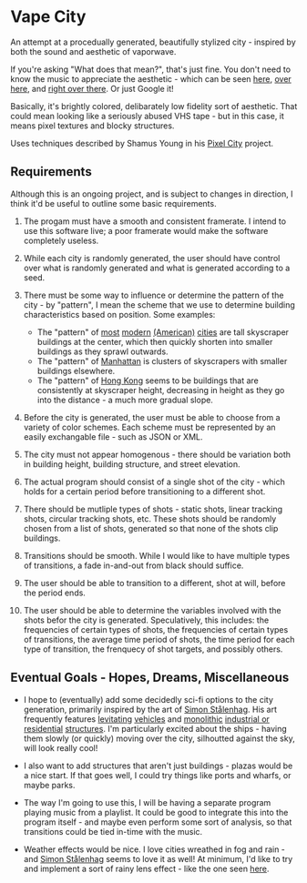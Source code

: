 # Vape City
An attempt at a procedually generated, beautifully stylized city - inspired by both the sound and aesthetic of vaporwave.

If you're asking "What does that mean?", that's just fine. You don't need to know the music to appreciate the aesthetic - which can be seen [here](https://levels.io/wp-content/uploads/2015/10/tumblr_nv2cqhOJPL1ufh7yno1_1280.png), [over here](https://ih1.redbubble.net/image.210256057.1956/flat,1000x1000,075,f.u1.jpg), and [right over there](https://thump-images.vice.com/images/tracks/meta/2015/09/15/prepare-to-get-deliriously-dreamy-with-vaporwave-sensation-2814s-beyond-blissful-shinjitsu-no-koi-1442324234.png?crop=1xw:0.9542220113852xh;center,top&resize=800:*&output-quality=75). Or just Google it! 

Basically, it's brightly colored, delibarately low fidelity sort of aesthetic. That could mean looking like a seriously abused VHS tape - but in this case, it means pixel textures and blocky structures.

Uses techniques described by Shamus Young in his [Pixel City](http://www.shamusyoung.com/twentysidedtale/?p=2940) project.

Requirements
-----
Although this is an ongoing project, and is subject to changes in direction, I think it'd be useful to outline some basic requirements.

1. The progam must have a smooth and consistent framerate. I intend to use this software live; a poor framerate would make the software completely useless.
  
  
2. While each city is randomly generated, the user should have control over what is randomly generated and what is generated according to a seed.


3. There must be some way to influence or determine the pattern of the city - by "pattern", I mean the scheme that we use to determine building characteristics based on position. Some examples:
	* The "pattern" of [most](http://www.incimages.com/uploaded_files/image/1940x900/los-angeles11-44-43_40530.jpg) [modern](http://theneotrad.com/wp-content/uploads/2015/03/Chicago-14-09-7331-1024x682.jpg) [(American)](http://vignette1.wikia.nocookie.net/godfather/images/4/4b/New_Orleans.jpg/revision/latest?cb=20131123150035) [cities](http://alumni.virginia.edu/uvaclubs/wp-content/uploads/sites/15/2013/05/Philadelphia.jpg) are tall skyscraper buildings at the center, which then quickly shorten into smaller buildings as they sprawl outwards.
	* The "pattern" of [Manhattan](http://www.newmediasystems.net/wp/wp-content/uploads/2015/02/000_2479.jpg) is clusters of skyscrapers with smaller buildings elsewhere.
	* The "pattern" of [Hong Kong](http://kontak-perkasaf.com/wp-content/uploads/2016/07/victoria-peak-2.gif) seems to be buildings that are consistently at skyscraper height, decreasing in height as they go into the distance - a much more gradual slope.


4. Before the city is generated, the user must be able to choose from a variety of color schemes. Each scheme must be represented by an easily exchangable file - such as JSON or XML. 


5. The city must not appear homogenous - there should be variation both in building height, building structure, and street elevation.


6. The actual program should consist of a single shot of the city - which holds for a certain period before transitioning to a different shot. 


7. There should be mutliple types of shots - static shots, linear tracking shots, circular tracking shots, etc. These shots should be randomly chosen from a list of shots, generated so that none of the shots clip buildings.
 

8. Transitions should be smooth. While I would like to have multiple types of transitions, a fade in-and-out from black should suffice.


9. The user should be able to transition to a different, shot at will, before the period ends.


10. The user should be able to determine the variables involved with the shots befor the city is generated. Speculatively, this includes: the frequencies of certain types of shots, the frequencies of certain types of transitions, the average time period of shots, the time period for each type of transition, the frenquecy of shot targets, and possibly others. 

Eventual Goals - Hopes, Dreams, Miscellaneous
-----
* I hope to (eventually) add some decidedly sci-fi options to the city generation, primarily inspired by the art of [Simon Stålenhag](http://www.simonstalenhag.se/). His art frequently features [levitating](https://s-media-cache-ak0.pinimg.com/originals/81/4c/b3/814cb35540d8185cc4717c678e3ecae6.jpg) [vehicles](http://i.pi.gy/ndoz.png) and [monolithic](https://ih0.redbubble.net/image.235766581.0426/flat,1000x1000,075,f.jpg) [industrial or residential](https://s-media-cache-ak0.pinimg.com/originals/2d/2f/ad/2d2fadc7c59406470caabfed57d07118.jpg) [structures](http://www.simonstalenhag.se/bilder/by_mainservers1.jpg). I'm particularly excited about the ships - having them slowly (or quickly) moving over the city, silhoutted against the sky, will look really cool!


* I also want to add structures that aren't just buildings - plazas would be a nice start. If that goes well, I could try things like ports and wharfs, or maybe parks.


* The way I'm going to use this, I will be having a separate program playing music from a playlist. It could be good to integrate this into the program itself - and maybe even perform some sort of analysis, so that transitions could be tied in-time with the music.

* Weather effects would be nice. I love cities wreathed in fog and rain - and [Simon Stålenhag](http://www.simonstalenhag.se/) seems to love it as well! At minimum, I'd like to try and implement a sort of rainy lens effect - like the one seen [here](http://igloomag.com/wp/wp-content/uploads/2016/04/2814-birth-of-a-new-day-animated.gif). 
